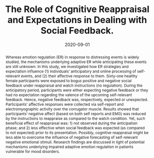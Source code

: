 ---
# Documentation: https://wowchemy.com/docs/managing-content/

title: 'The Role of Cognitive Reappraisal and Expectations in Dealing with Social Feedback.'
subtitle: ''
summary: ''
authors:
- S. Nasso
- M.-A. Vanderhasselt
- A. Schettino
- R. De Raedt
tags: []
categories: []
date: '2020-09-01'
lastmod: 2020-10-10T16:08:58+02:00
featured: false
draft: false

# Featured image
# To use, add an image named `featured.jpg/png` to your page's folder.
# Focal points: Smart, Center, TopLeft, Top, TopRight, Left, Right, BottomLeft, Bottom, BottomRight.
image:
  caption: ''
  focal_point: ''
  preview_only: false

# Projects (optional).
#   Associate this post with one or more of your projects.
#   Simply enter your project's folder or file name without extension.
#   E.g. `projects = ["internal-project"]` references `content/project/deep-learning/index.md`.
#   Otherwise, set `projects = []`.
projects: []
publishDate: '2020-10-10T14:08:58.270209Z'
publication_types:
- '2'
abstract: 'Whereas emotion regulation (ER) in response to distressing events is widely studied, the mechanisms underlying adaptive ER while anticipating these events are still unknown. In this study, we investigated how ER strategies and expectation influence (1) individuals’ anticipatory and online processing of self-relevant events, and (2) their affective response to them. Sixty-one healthy female participants were exposed to bogus positive and negative social feedback under reappraisal and watch instructions (no regulation). During the anticipatory period, participants were either expecting negative feedback or they had no expectation regarding the valence of the upcoming self-relevant feedback. Hence, negative feedback was, respectively, expected or unexpected. Participants’ affective responses were collected via self-report and electromyographic activity over the corrugator muscle. Results showed that participants’ negative affect (based on both self reports and EMG) was reduced by the instructions to reappraise as compared to the watch condition. Yet, such beneficial effect of reappraisal was: 1) not observed during the anticipation phase; and 2) less effective when social feedback was expected (as compared to not expected) prior to its presentation. Possibly, cognitive reappraisal might be less able to overcome the influence of negative forecasting of self-relevant negative emotional stimuli. Research findings are discussed in light of potential mechanisms underlying impaired adaptive emotion regulation in patients vulnerable for mood disorders.'
publication: '*Emotion*'
doi: 10/gg9pzv
---